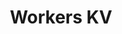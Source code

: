 ---
pcx_content_type: navigation
title: Workers KV

external_link: /kv/api/
_build:
  publishResources: false
  render: never
---